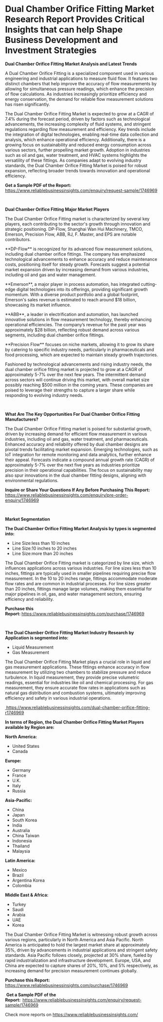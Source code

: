 <p><h1>Dual Chamber Orifice Fitting Market Research Report Provides Critical Insights that can help Shape Business Development and Investment Strategies</h1></p><p><strong>Dual Chamber Orifice Fitting Market Analysis and Latest Trends</strong></p>
<p><p>A Dual Chamber Orifice Fitting is a specialized component used in various engineering and industrial applications to measure fluid flow. It features two distinct chambers that help improve the accuracy of flow measurements by allowing for simultaneous pressure readings, which enhance the precision of flow calculations. As industries increasingly prioritize efficiency and energy conservation, the demand for reliable flow measurement solutions has risen significantly.</p><p>The Dual Chamber Orifice Fitting Market is expected to grow at a CAGR of 7.4% during the forecast period, driven by factors such as technological advancements, the increasing complexity of fluid systems, and stringent regulations regarding flow measurement and efficiency. Key trends include the integration of digital technologies, enabling real-time data collection and analysis, which enhance operational efficiency. Additionally, there is a growing focus on sustainability and reduced energy consumption across various sectors, further propelling market growth. Adoption in industries such as oil and gas, water treatment, and HVAC systems highlights the versatility of these fittings. As companies adapt to evolving industry standards, the Dual Chamber Orifice Fitting Market is poised for robust expansion, reflecting broader trends towards innovation and operational efficiency.</p></p>
<p><strong>Get a Sample PDF of the Report:&nbsp;</strong> <a href="https://www.reliablebusinessinsights.com/enquiry/request-sample/1746969?utm_campaign=2215&utm_medium=2&utm_source=Github&utm_content=ia&utm_term=28022025&utm_id=dual-chamber-orifice-fitting">https://www.reliablebusinessinsights.com/enquiry/request-sample/1746969</a></p>
<p>&nbsp;</p>
<p><strong>Dual Chamber Orifice Fitting Major Market Players</strong></p>
<p><p>The Dual Chamber Orifice Fitting market is characterized by several key players, each contributing to the sector's growth through innovation and strategic positioning. DP-Flow, Shanghai Wan Hui Machinery, TMCO, Emerson, Precision Flow, ABB, RJ, F. Master, and EPS are notable contributors.</p><p>**DP-Flow** is recognized for its advanced flow measurement solutions, including dual chamber orifice fittings. The company has emphasized technological advancements to enhance accuracy and reduce maintenance costs, positioning itself for steady growth. Forecasts suggest a potential market expansion driven by increasing demand from various industries, including oil and gas and water management.</p><p>**Emerson**, a major player in process automation, has integrated cutting-edge digital technologies into its offerings, providing significant growth momentum. With a diverse product portfolio and a global footprint, Emerson's sales revenue is estimated to reach around $18 billion, showcasing its market influence.</p><p>**ABB**, a leader in electrification and automation, has launched innovative solutions in flow measurement technology, thereby enhancing operational efficiencies. The company’s revenue for the past year was approximately $28 billion, reflecting robust demand across various segments, including dual chamber orifice fittings.</p><p>**Precision Flow** focuses on niche markets, allowing it to grow its share by catering to specific industry needs, particularly in pharmaceuticals and food processing, which are expected to maintain steady growth trajectories.</p><p>Fashioned by technological advancements and rising industry needs, the dual chamber orifice fitting market is projected to grow at a CAGR of approximately 5-7% over the next few years. The intermittent demand across sectors will continue driving this market, with overall market size possibly reaching $500 million in the coming years. These companies are poised to leverage their strengths to capture a larger share while responding to evolving industry needs.</p></p>
<p>&nbsp;</p>
<p><strong>What Are The Key Opportunities For Dual Chamber Orifice Fitting Manufacturers?</strong></p>
<p><p>The Dual Chamber Orifice Fitting market is poised for substantial growth, driven by increasing demand for efficient flow measurement in various industries, including oil and gas, water treatment, and pharmaceuticals. Enhanced accuracy and reliability offered by dual chamber designs are pivotal trends facilitating market expansion. Emerging technologies, such as IoT integration for remote monitoring and data analytics, further enhance their appeal. Forecasts indicate a compound annual growth rate (CAGR) of approximately 5-7% over the next five years as industries prioritize precision in their operational capabilities. The focus on sustainability may also spur innovations in the dual chamber fitting designs, aligning with environmental regulations.</p></p>
<p><strong>Inquire or Share Your Questions If Any Before Purchasing This Report:</strong> <a href="https://www.reliablebusinessinsights.com/enquiry/pre-order-enquiry/1746969?utm_campaign=2215&utm_medium=2&utm_source=Github&utm_content=ia&utm_term=28022025&utm_id=dual-chamber-orifice-fitting">https://www.reliablebusinessinsights.com/enquiry/pre-order-enquiry/1746969</a></p>
<p>&nbsp;</p>
<p><strong>Market Segmentation</strong></p>
<p><strong>The Dual Chamber Orifice Fitting Market Analysis by types is segmented into:</strong></p>
<p><ul><li>Line Size:less than 10 inches</li><li>Line Size:10 inches to 20 inches</li><li>Line Size:more than 20 inches</li></ul></p>
<p><p>The Dual Chamber Orifice Fitting market is categorized by line size, which influences applications across various industries. For line sizes less than 10 inches, fittings are typically used in smaller pipelines requiring precise flow measurement. In the 10 to 20 inches range, fittings accommodate moderate flow rates and are common in industrial processes. For line sizes greater than 20 inches, fittings manage large volumes, making them essential for major pipelines in oil, gas, and water management sectors, ensuring efficiency and reliability.</p></p>
<p><strong>Purchase this Report:&nbsp;</strong><a href="https://www.reliablebusinessinsights.com/purchase/1746969?utm_campaign=2215&utm_medium=2&utm_source=Github&utm_content=ia&utm_term=28022025&utm_id=dual-chamber-orifice-fitting">https://www.reliablebusinessinsights.com/purchase/1746969</a></p>
<p>&nbsp;</p>
<p><strong>The Dual Chamber Orifice Fitting Market Industry Research by Application is segmented into:</strong></p>
<p><ul><li>Liquid Measurement</li><li>Gas Measurement</li></ul></p>
<p><p>The Dual Chamber Orifice Fitting Market plays a crucial role in liquid and gas measurement applications. These fittings enhance accuracy in flow measurement by utilizing two chambers to stabilize pressure and reduce turbulence. In liquid measurement, they provide precise volumetric readings, essential for industries like oil and chemical processing. For gas measurement, they ensure accurate flow rates in applications such as natural gas distribution and combustion systems, ultimately improving efficiency and safety in various industrial operations.</p></p>
<p><a href="https://www.reliablebusinessinsights.com/dual-chamber-orifice-fitting-r1746969?utm_campaign=2215&utm_medium=2&utm_source=Github&utm_content=ia&utm_term=28022025&utm_id=dual-chamber-orifice-fitting">&nbsp;https://www.reliablebusinessinsights.com/dual-chamber-orifice-fitting-r1746969</a></p>
<p><strong>In terms of Region, the Dual Chamber Orifice Fitting Market Players available by Region are:</strong></p>
<p>
    <p> <strong> North America: </strong>
        <ul>
            <li>United States</li>
            <li>Canada</li>
        </ul>
        </p> 
    <p> <strong> Europe: </strong>
        <ul>
            <li>Germany</li>
            <li>France</li>
            <li>U.K.</li>
            <li>Italy</li>
            <li>Russia</li>
        </ul>
        </p> 
    <p> <strong> Asia-Pacific: </strong>
        <ul>
            <li>China</li>
            <li>Japan</li>
            <li>South Korea</li>
            <li>India</li>
            <li>Australia</li>
            <li>China Taiwan</li>
            <li>Indonesia</li>
            <li>Thailand</li>
            <li>Malaysia</li>
        </ul>
        </p> 
    <p> <strong> Latin America: </strong>
        <ul>
            <li>Mexico</li>
            <li>Brazil</li>
            <li>Argentina Korea</li>
            <li>Colombia</li>
        </ul>
        </p> 
    <p> <strong> Middle East & Africa: </strong>
        <ul>
            <li>Turkey</li>
            <li>Saudi</li>
            <li>Arabia</li>
            <li>UAE</li>
            <li>Korea</li>
        </ul>
    </p>
    </p>
<p><p>The Dual Chamber Orifice Fitting Market is witnessing robust growth across various regions, particularly in North America and Asia Pacific. North America is anticipated to hold the largest market share at approximately 35%, driven by advancements in industrial applications and stringent safety standards. Asia Pacific follows closely, projected at 30% share, fueled by rapid industrialization and infrastructure development. Europe, USA, and China are expected to capture shares of 20%, 10%, and 5% respectively, as increasing demand for precision measurement continues globally.</p></p>
<p><strong>Purchase this Report: </strong><a href="https://www.reliablebusinessinsights.com/purchase/1746969?utm_campaign=2215&utm_medium=2&utm_source=Github&utm_content=ia&utm_term=28022025&utm_id=dual-chamber-orifice-fitting">https://www.reliablebusinessinsights.com/purchase/1746969</a></p>
<p>&nbsp;<strong>Get a Sample PDF of the Report:&nbsp;&nbsp;</strong><a href="https://www.reliablebusinessinsights.com/enquiry/request-sample/1746969?utm_campaign=2215&utm_medium=2&utm_source=Github&utm_content=ia&utm_term=28022025&utm_id=dual-chamber-orifice-fitting">https://www.reliablebusinessinsights.com/enquiry/request-sample/1746969</a></p>
<p><strong></strong></p>
<p>Check more reports on <a href="https://www.reliablebusinessinsights.com/?utm_campaign=2215&utm_medium=2&utm_source=Github&utm_content=ia&utm_term=28022025&utm_id=dual-chamber-orifice-fitting">https://www.reliablebusinessinsights.com/</a></p>